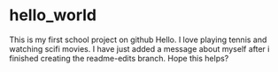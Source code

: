 # hello_world
This is my first school project on github
Hello. I love playing tennis and watching scifi movies.
I have just added a message about myself after i finished creating the readme-edits branch. Hope this helps?
